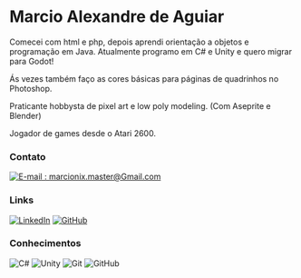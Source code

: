 # Marcio Alexandre de Aguiar

Comecei com html e php, depois aprendi orientação a objetos e programação em Java.
Atualmente programo em C# e Unity e quero migrar para Godot!

Ás vezes também faço as cores básicas para páginas de quadrinhos no Photoshop.

Praticante hobbysta de pixel art e low poly modeling. (Com Aseprite e Blender)

Jogador de games desde o Atari 2600.

### Contato
[![E-mail : marcionix.master@Gmail.com](https://img.shields.io/badge/-Email-000?style=for-the-badge&logo=microsoft-outlook&logoColor=AAffAA)](marcionix.master@Gmail.com)


### Links
[![LinkedIn](https://img.shields.io/badge/-LinkedIn-000?style=for-the-badge&logo=linkedin&logoColor=30A3DC)](https://www.linkedin.com/in/marcionix/)
[![GitHub](https://img.shields.io/badge/GitHub-000?style=for-the-badge&logo=github&logoColor=30A3DC)](https://github.com/marcionix/)


### Conhecimentos
![C#](https://img.shields.io/badge/C%23-8f00ff?style=for-the-badge&logo=c-sharp&logoColor=fff)
![Unity](https://img.shields.io/badge/Unity-000?style=for-the-badge&logo=Unity&logoColor=fff)
![Git](https://img.shields.io/badge/Git-E94D5F?style=for-the-badge&logo=git&logoColor=fff)
![GitHub](https://img.shields.io/badge/GitHub-30A3DC?style=for-the-badge&logo=github&logoColor=fff)